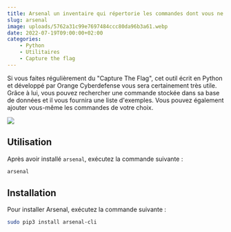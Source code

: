 ```yaml
---
title: Arsenal un inventaire qui répertorie les commandes dont vous ne vous souvenez jamais
slug: arsenal
image: uploads/5762a31c99e7697484ccc80da96b3a61.webp
date: 2022-07-19T09:00:00+02:00
categories:
    - Python
    - Utilitaires
    - Capture the flag
---
```


Si vous faites régulièrement du "Capture The Flag", cet outil écrit en Python et développé par Orange Cyberdefense vous sera certainement très utile. Grâce à lui, vous pouvez rechercher une commande stockée dans sa base de données et il vous fournira une liste d'exemples. Vous pouvez également ajouter vous-même les commandes de votre choix.

![](uploads/9f72867ee8a8f809f896f606bb9d1005.webp)

## Utilisation

Après avoir installé `arsenal`, exécutez la commande suivante :

```bash
arsenal
```

## Installation

Pour installer Arsenal, exécutez la commande suivante :

```bash
sudo pip3 install arsenal-cli
```
